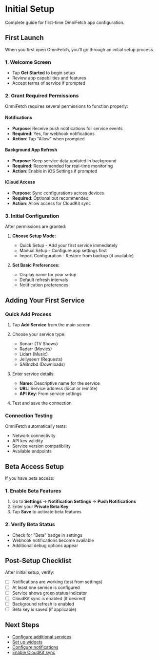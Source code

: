 # Initial Setup

Complete guide for first-time OmniFetch app configuration.

## First Launch

When you first open OmniFetch, you'll go through an initial setup process.

### 1. Welcome Screen

- Tap **Get Started** to begin setup
- Review app capabilities and features
- Accept terms of service if prompted

### 2. Grant Required Permissions

OmniFetch requires several permissions to function properly:

#### Notifications

- **Purpose**: Receive push notifications for service events
- **Required**: Yes, for webhook notifications
- **Action**: Tap "Allow" when prompted

#### Background App Refresh

- **Purpose**: Keep service data updated in background
- **Required**: Recommended for real-time monitoring
- **Action**: Enable in iOS Settings if prompted

#### iCloud Access

- **Purpose**: Sync configurations across devices
- **Required**: Optional but recommended
- **Action**: Allow access for CloudKit sync

### 3. Initial Configuration

After permissions are granted:

1. **Choose Setup Mode:**
   - Quick Setup - Add your first service immediately
   - Manual Setup - Configure app settings first
   - Import Configuration - Restore from backup (if available)

2. **Set Basic Preferences:**
   - Display name for your setup
   - Default refresh intervals
   - Notification preferences

## Adding Your First Service

### Quick Add Process

1. Tap **Add Service** from the main screen
2. Choose your service type:
   - Sonarr (TV Shows)
   - Radarr (Movies)
   - Lidarr (Music)
   - Jellyseerr (Requests)
   - SABnzbd (Downloads)

3. Enter service details:
   - **Name**: Descriptive name for the service
   - **URL**: Service address (local or remote)
   - **API Key**: From service settings

4. Test and save the connection

### Connection Testing

OmniFetch automatically tests:

- Network connectivity
- API key validity
- Service version compatibility
- Available endpoints

## Beta Access Setup

If you have beta access:

### 1. Enable Beta Features

1. Go to **Settings** → **Notification Settings** → **Push Notifications**
2. Enter your **Private Beta Key**
3. Tap **Save** to activate beta features

### 2. Verify Beta Status

- Check for "Beta" badge in settings
- Webhook notifications become available
- Additional debug options appear

## Post-Setup Checklist

After initial setup, verify:

- [ ] Notifications are working (test from settings)
- [ ] At least one service is configured
- [ ] Service shows green status indicator
- [ ] CloudKit sync is enabled (if desired)
- [ ] Background refresh is enabled
- [ ] Beta key is saved (if applicable)

## Next Steps

- [Configure additional services](../../services/index.md)
- [Set up widgets](../../features/widgets.md)
- [Configure notifications](notifications.md)
- [Enable CloudKit sync](../../features/cloudkit-sync.md)
